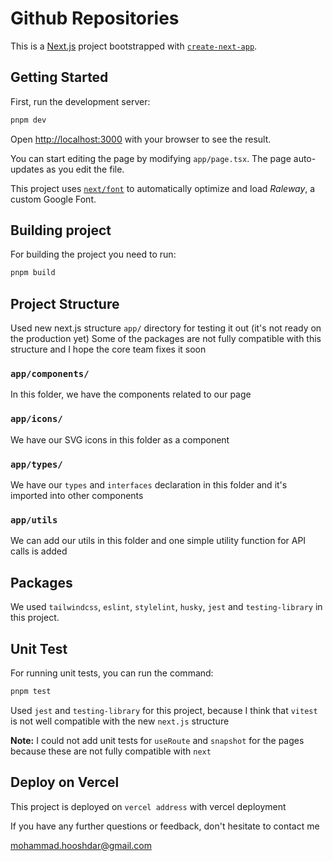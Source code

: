 # Github Repositories

This is a [Next.js](https://nextjs.org/) project bootstrapped with [`create-next-app`](https://github.com/vercel/next.js/tree/canary/packages/create-next-app).

## Getting Started

First, run the development server:

```bash
pnpm dev
```

Open [http://localhost:3000](http://localhost:3000) with your browser to see the result.

You can start editing the page by modifying `app/page.tsx`. The page auto-updates as you edit the file.

This project uses [`next/font`](https://nextjs.org/docs/basic-features/font-optimization) to automatically optimize and load _Raleway_, a custom Google Font.

## Building project

For building the project you need to run:

```bash
pnpm build
```

## Project Structure

Used new next.js structure `app/` directory for testing it out (it's not ready on the production yet)
Some of the packages are not fully compatible with this structure and I hope the core team fixes it soon

### `app/components/`

In this folder, we have the components related to our page

### `app/icons/`

We have our SVG icons in this folder as a component

### `app/types/`

We have our `types` and `interfaces` declaration in this folder and it's imported into other components

### `app/utils`

We can add our utils in this folder and one simple utility function for API calls is added

## Packages

We used `tailwindcss`, `eslint`, `stylelint`, `husky`, `jest` and `testing-library` in this project.

## Unit Test

For running unit tests, you can run the command:

```bash
pnpm test
```

Used `jest` and `testing-library` for this project, because I think that `vitest` is not well compatible with the new `next.js` structure

**Note:** I could not add unit tests for `useRoute` and `snapshot` for the pages because these are not fully compatible with `next`

## Deploy on Vercel

This project is deployed on `vercel address` with vercel deployment

If you have any further questions or feedback, don't hesitate to contact me

mohammad.hooshdar@gmail.com
